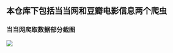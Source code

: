 ## 本仓库下包括当当网和豆瓣电影信息两个爬虫
### 当当网爬取数据部分截图
![](https://github.com/HunterChao/Dangdang/blob/master/Dangdang/dangdang/dangdang.png)
